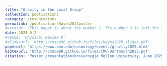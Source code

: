 ```yaml
---
title: "Gravity in the Local Group"
collection: publications
category: presentations
permalink: /publication/Hayes2024poster
#excerpt: 'This paper is about the number 1. The number 2 is left for future work.'
date: 2025-6-2
#venue: 'Physical Review D'
#slidesurl: 'http://cmace98.github.io/files/Hayes2025_slides.pdf'
paperurl: 'https://www.cmu.edu/cosmology/events/gravity2025.html'
bibtexurl: 'http://cmace98.github.io/files/CMU-Dartmouth2025.pdf'
citation: 'Poster presentation<br>Carnegie Mellon University, June 2025<br>Title: <i>Calibrating the SIDM Gravothermal Catastrophe with N-body Simulations</i> <br> <b>Charlie Mace</b>, Shengqi Yang, Annika H. G. Peter, Zhichao Carton Zeng, Xiaolong Du, Andrew Benson'
---
```


